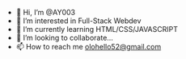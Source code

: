 - 👋 Hi, I’m @AY003
- 👀 I’m interested in Full-Stack Webdev
- 🌱 I’m currently learning HTML/CSS/JAVASCRIPT
- 💞️ I’m looking to collaborate...
- 📫 How to reach me olohello52@gmail.com

<!---
AY003/AY003 is a ✨ special ✨ repository because its `README.md` (this file) appears on your GitHub profile.
You can click the Preview link to take a look at your changes.
--->
